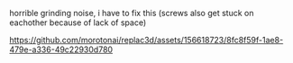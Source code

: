 horrible grinding noise, i have to fix this (screws also get stuck on eachother because of lack of space)


https://github.com/morotonai/replac3d/assets/156618723/8fc8f59f-1ae8-479e-a336-49c22930d780

